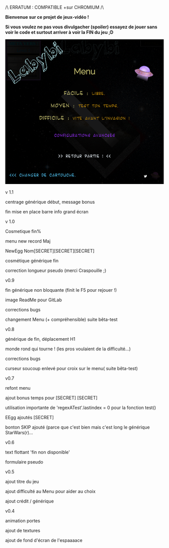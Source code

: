 /\ ERRATUM : COMPATIBLE +sur CHROMIUM /\

__Bienvenue sur ce projet de jeux-vidéo !__

__Si vous voulez ne pas vous divulgacher (spoiler) essayez de jouer sans voir le code
et surtout arriver à voir la FIN du jeu ;D__

![Alt text](tools/labyMenuFin.png)


v 1.1

centrage générique début, message bonus

fin mise en place barre info grand écran

v 1.0

Cosmetique fin%

menu new record Maj

NewEgg Nom[SECRET][SECRET][SECRET]

cosmétique générique fin

correction longueur pseudo (merci Craspouille ;)

v0.9

fin générique non bloquante (finit le F5 pour rejouer !)

image ReadMe pour GitLab

corrections bugs

changement Menu (+ compréhensible) suite bêta-test

v0.8

générique de fin, déplacement H1

monde rond qui tourne ! (les pros voulaient de la difficulté...)

corrections bugs

curseur soucoup enlevé pour croix sur le menu( suite bêta-test)

v0.7

refont menu

ajout bonus temps pour [SECRET] [SECRET] 

utilisation importante de 'regexATest'.lastindex = 0 pour la fonction test()

EEgg ajoutés [SECRET]

bonton SKIP ajouté (parce que c'est bien mais c'est long le générique StarWars(r)...

v0.6

text flottant 'fin non disponible'

formulaire pseudo

v0.5

ajout titre du jeu

ajout difficulté au Menu pour aider au choix

ajout crédit / générique 

v0.4

animation portes

ajout de textures

ajout de fond d'écran de l'espaaaace
